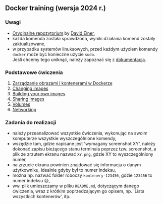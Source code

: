 ## Docker training (wersja 2024 r.)

###  Uwagi
  - [Oryginalne repozytorium](https://github.com/delner/docker-training/tree/master) by [David Elner](https://github.com/delner),  
  - każda komenda została sprawdzona, wyniki działania komend zostały zaktualizowane,  
  - w przypadku systemów linuksowych, przed każdym użyciem komendy `docker` może być konieczne użycie `sudo`.  
   Jeśli chcemy tego uniknąć, należy zapoznać się z [dokumentacją](https://docs.docker.com/engine/install/linux-postinstall/).

### Podstawowe ćwiczenia

1. [Zarządzanie obrazami i kontenerami w Dockerze](1-running-containers.md)
2. [Changing images](https://github.com/delner/docker-training/blob/master/exercises/basic/2-changing_images/README.md)
3. [Building your own images](https://github.com/delner/docker-training/blob/master/exercises/basic/3-building_images/README.md)
4. [Sharing images](https://github.com/delner/docker-training/blob/master/exercises/basic/4-sharing_images/README.md)
5. [Volumes](https://github.com/delner/docker-training/blob/master/exercises/basic/5-volumes/README.md)
6. [Networking](https://github.com/delner/docker-training/blob/master/exercises/basic/6-networking/README.md)


### Zadania do realizacji
  - należy przeanalizować wszystkie ćwiczenia, wykonując na swoim komputerze wszystkie wyszczególnione komendy,
  - wszędzie tam, gdzie napisane jest 'wymagany screenshot XY', należy dokonać zapisu bieżącego stanu terminala poprzez tzw. screenshot, a plik ze zrzutem ekranu nazwać `XY.png`, gdzie XY to wyszczególniony numer,  
  - na zrzucie ekranu powinien znajdować się informacja o danym użytkowniku, idealnie gdyby był to numer indeksu,  
  - można np. nazwać folder roboczy `kontenery-123456`, gdzie `123456` to numer indeksu :smiley:,  
  - ww. plik umieszczamy w pliku `README.md`, dotyczącym danego ćwiczenia, wraz z krótkim poprzedzającym go opisem, np. 'Lista wszystkich kontenerów', itp.  